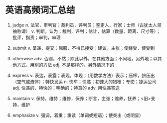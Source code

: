 # 英语高频词汇总结
1. judge 
n.
法官，审判官；裁判员，评判员；鉴定人，行家；士师（古犹太人领袖称谓）
v.
判断，认为；裁判，评判；估计，估算（数量、距离、尺寸等）；批评，指责；审判，审理

2. submit
v.
呈递，提交；屈服，不得已接受；建议，主张；使经受，使受到
3. otherwise
adv.
否则，不然；除此以外，在其他方面；不同地，另外地；以其他方式，用别的方法
adj.
不是那样的，另外情况下的
4. express
v.
表达，表露；表现，体现；（用数学方法）表示；压榨，挤压出（空气或液体）；特快发运
n.
快车；快递；初速大的猎枪；专使；捷运公司
adj.
快递的，特快的；明确的；特意的
adv.
用快递寄送
5. maintain
v.
保持，维持；维修，保养；断言，主张；赡养，抚养；<旧>支持，维护
6. emphasize
v.
强调，着重；重读（单词或短语）；使突出（或明显）